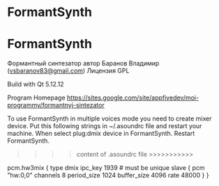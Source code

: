 # FormantSynth
# FormantSynth

Формантный синтезатор
автор Баранов Владимир (vsbaranov83@gmail.com)
Лицензия GPL

Build with Qt 5.12.12

Program Homepage
https://sites.google.com/site/appfivedev/moi-programmy/formantnyj-sintezator

To use FormantSynth in multiple voices mode you need to create mixer device.
Put this following strings in  ~/.asoundrc file and restart your machine.
When select plug:dmix device in FormantSynth. Restart FormantSynth.

>>>> content of .asoundrc file >>>>>>>>>>>

pcm.hw3mix {
    type dmix
    ipc_key 1939 # must be unique
    slave {
            pcm "hw:0,0"
            channels 8
            period_size 1024
            buffer_size 4096
            rate 48000
    }
}

>>>>>>>>>>>>>>>>>>>>>>>>>>>>>>>>>>>>>>>>>>
